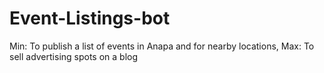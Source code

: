 # Event-Listings-bot
Min: To publish a list of events in Anapa and for nearby locations, Max: To sell advertising spots on a blog
